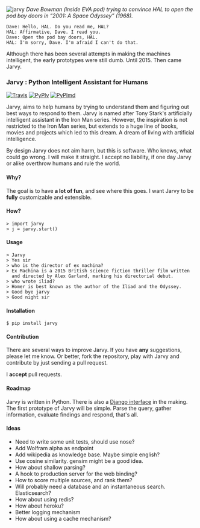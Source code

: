 ![jarvy](https://dl.dropboxusercontent.com/u/16169065/hal9000.jpg)
*Dave Bowman (inside EVA pod) trying to convince HAL to open the pod bay doors in “2001: A Space Odyssey” (1968).* 

	Dave: Hello, HAL. Do you read me, HAL? 
	HAL: Affirmative, Dave. I read you. 
	Dave: Open the pod bay doors, HAL. 
	HAL: I'm sorry, Dave. I'm afraid I can't do that. 

Although there has been several attempts in making the machines intelligent, the early prototypes were still dumb. Until 2015. Then came Jarvy.

### Jarvy : Python Intelligent Assistant for Humans

[![Travis](https://travis-ci.org/jarvy/jarvy.svg?branch=master)](https://github.com/jarvy/jarvy) [![PyPIv](https://img.shields.io/pypi/v/jarvy.svg)](https://pypi.python.org/pypi/jarvy) [![PyPImd](https://img.shields.io/pypi/dm/jarvy.svg)](https://pypi.python.org/pypi/jarvy)

Jarvy, aims to help humans by trying to understand them and figuring out best ways to respond to them. Jarvy is named after Tony Stark's 
artificially intelligent assistant in the Iron Man series. However, the inspiration is not restricted to the Iron Man series, but extends
 to a huge line of books, movies and projects which led to this dream. A dream of living with artificial intelligence.

By design Jarvy does not aim harm, but this is software. Who knows, what could go wrong. I will make it straight. I accept no liability, if one day Jarvy or alike overthrow humans and rule the world.

#### Why?

The goal is to have **a lot of fun**, and see where this goes. I want Jarvy to be **fully** customizable and extensible.

#### How?

    > import jarvy
    > j = jarvy.start()

#### Usage

    > Jarvy
    > Yes sir
    > who is the director of ex machina?
    > Ex Machina is a 2015 British science fiction thriller film written 
      and directed by Alex Garland, marking his directorial debut.
    > who wrote iliad?
    > Homer is best known as the author of the Iliad and the Odyssey.
    > Good bye jarvy
	> Good night sir

#### Installation

    $ pip install jarvy

#### Contribution

There are several ways to improve Jarvy. If you have **any** suggestions, please let me know. Or better, fork the repository, play with Jarvy and contribute by just sending a pull request. 

I **accept** pull requests.

#### Roadmap

Jarvy is written in Python. There is also a [Django interface](https://github.com/semihyagcioglu/advocatus) in the making. The first 
prototype of Jarvy will be simple. Parse the query, gather information, evaluate findings and respond, that's all.

#### Ideas

- Need to write some unit tests, should use nose?
- Add Wolfram alpha as endpoint
- Add wikipedia as knowledge base. Maybe simple english?
- Use cosine similarity. gensim might be a good idea.
- How about shallow parsing?
- A hook to production server for the web binding?
- How to score multiple sources, and rank them?
- Will probably need a database and an instantaneous search. Elasticsearch?
- How about using redis?
- How about heroku?
- Better logging mechanism
- How about using a cache mechanism?